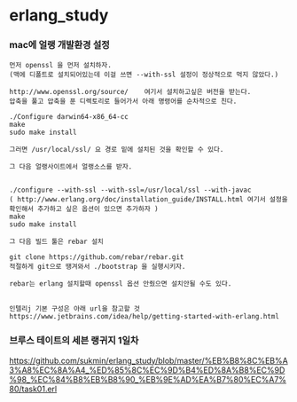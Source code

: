 # erlang_study

### mac에 얼랭 개발환경 설정
```
먼저 openssl 을 먼저 설치하자.
(맥에 디폴트로 설치되어있는데 이걸 쓰면 --with-ssl 설정이 정상적으로 먹지 않았다.)

http://www.openssl.org/source/    여기서 설치하고싶은 버전을 받는다.
압축을 풀고 압축을 푼 디렉토리로 들어가서 아래 명령어를 순차적으로 친다.

./Configure darwin64-x86_64-cc
make
sudo make install

그러면 /usr/local/ssl/ 요 경로 밑에 설치된 것을 확인할 수 있다.

그 다음 얼랭사이트에서 얼랭소스를 받자.


./configure --with-ssl --with-ssl=/usr/local/ssl --with-javac
( http://www.erlang.org/doc/installation_guide/INSTALL.html 여기서 설정을 확인해서 추가하고 싶은 옵션이 있으면 추가하자 )
make
sudo make install

그 다음 빌드 툴은 rebar 설치

git clone https://github.com/rebar/rebar.git
적절하게 git으로 땡겨와서 ./bootstrap 을 실행시키자.

rebar는 erlang 설치할때 openssl 옵션 안줬으면 설치안될 수도 있다.


인텔리j 기본 구성은 아래 url을 참고할 것
https://www.jetbrains.com/idea/help/getting-started-with-erlang.html
```

### 브루스 테이트의 세븐 랭귀지 1일차
https://github.com/sukmin/erlang_study/blob/master/%EB%B8%8C%EB%A3%A8%EC%8A%A4_%ED%85%8C%EC%9D%B4%ED%8A%B8%EC%9D%98_%EC%84%B8%EB%B8%90_%EB%9E%AD%EA%B7%80%EC%A7%80/task01.erl
